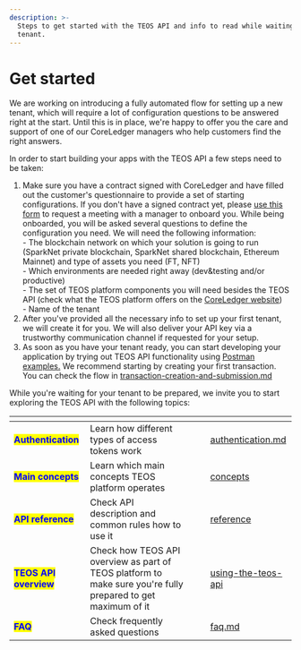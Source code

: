 ```yaml
---
description: >-
  Steps to get started with the TEOS API and info to read while waiting for your
  tenant.
---
```


# Get started

We are working on introducing a fully automated flow for setting up a new tenant, which will require a lot of configuration questions to be answered right at the start. Until this is in place, we're happy to offer you the care and support of one of our CoreLedger managers who help customers find the right answers.

In order to start building your apps with the TEOS API a few steps need to be taken:

1. Make sure you have a contract signed with CoreLedger and have filled out the customer's questionnaire to provide a set of starting configurations. If you don't have a signed contract yet, please [use this form](https://coreledger.net/contact/) to request a meeting with a manager to onboard you. While being onboarded, you will be asked several questions to define the configuration you need. We will need the following information:\
   \- The blockchain network on which your solution is going to run (SparkNet private blockchain, SparkNet shared blockchain, Ethereum Mainnet) and type of assets you need (FT, NFT)\
   \- Which environments are needed right away (dev\&testing and/or productive)\
   \- The set of TEOS platform components you will need besides the TEOS API (check what the TEOS platform offers on the [CoreLedger website](https://coreledger.net/))\
   \- Name of the tenant
2. After you've provided all the necessary info to set up your first tenant, we will create it for you. We will also deliver your API key via a trustworthy communication channel if requested for your setup.&#x20;
3. As soon as you have your tenant ready, you can start developing your application by trying out TEOS API functionality using [Postman examples.](https://github.com/CoreLedger-TEOS/API) We recommend starting by creating your first transaction. You can check the flow in [transaction-creation-and-submission.md](overview/transaction-creation-and-submission.md "mention")

While you're waiting for your tenant to be prepared, we invite you to start exploring the TEOS API with the following topics:

<table data-view="cards"><thead><tr><th></th><th></th><th></th><th></th><th data-hidden data-card-target data-type="content-ref"></th></tr></thead><tbody><tr><td><mark style="color:blue;"><strong>Authentication</strong></mark></td><td>Learn how different types of access tokens work</td><td></td><td></td><td><a href="using-the-teos-api/authentication.md">authentication.md</a></td></tr><tr><td><mark style="color:blue;"><strong>Main concepts</strong></mark></td><td>Learn which main concepts TEOS platform operates</td><td></td><td></td><td><a href="using-the-teos-api/concepts/">concepts</a></td></tr><tr><td><mark style="color:blue;"><strong>API reference</strong></mark></td><td>Check API description and common rules how to use it</td><td></td><td></td><td><a href="reference/">reference</a></td></tr><tr><td><mark style="color:blue;"><strong>TEOS API overview</strong></mark></td><td>Check how TEOS API overview as part of TEOS platform to make sure you're fully prepared to get maximum of it</td><td></td><td></td><td><a href="using-the-teos-api/">using-the-teos-api</a></td></tr><tr><td><mark style="color:blue;"><strong>FAQ</strong></mark></td><td>Check frequently asked questions</td><td></td><td></td><td><a href="faq.md">faq.md</a></td></tr></tbody></table>
